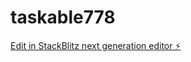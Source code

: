 # taskable778

[Edit in StackBlitz next generation editor ⚡️](https://stackblitz.com/~/github.com/BruhXDs/taskable778)